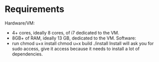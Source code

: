 # Requirements
Hardware/VM:
- 4+ cores, ideally 8 cores, of i7 dedicated to the VM.
- 8GB+ of RAM, ideally 13 GB, dedicated to the VM.
Software:
- run
	chmod u+x install
	chmod u+x build
	./install
Install will ask you for sudo access, give it access because it needs to install a lot of dependencies.